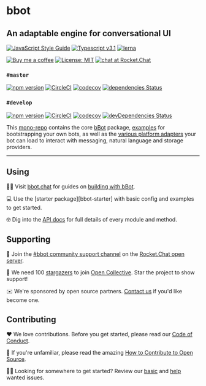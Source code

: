 [lerna]: https://lernajs.io/
[node]: https://nodejs.org/
[yarn]: https://yarnpkg.com/
[bbot]: https://github.com/Amazebot/bbot/tree/master/packages/bbot
[examples]: https://github.com/Amazebot/bbot/tree/master/packages/bbot-examples
[packages]: https://github.com/Amazebot/bbot/tree/master/packages

# bbot
An adaptable engine for conversational UI
---

[![JavaScript Style Guide](https://img.shields.io/badge/code_style-standard-brightgreen.svg)](https://standardjs.com)
[![Typescript v3.1](https://img.shields.io/badge/Typescript-v3.1-blue.svg)](https://www.typescriptlang.org/)
[![lerna](https://img.shields.io/badge/maintained%20with-lerna-cc00ff.svg)](https://lernajs.io/)

[![Buy me a coffee](https://img.shields.io/badge/buy%20me%20a%20coffee-☕-yellow.svg)](https://www.buymeacoffee.com/UezGWCarA)
[![License: MIT](https://img.shields.io/badge/License-MIT-yellow.svg)](https://opensource.org/licenses/MIT)
[![chat at Rocket.Chat](https://img.shields.io/badge/chat%20at-open.rocket.chat-red.svg)](https://open.rocket.chat/channel/bbot)

### `#master`

[![npm version](https://img.shields.io/npm/v/bbot.svg?style=flat)](https://www.npmjs.com/package/bbot)
[![CircleCI](https://circleci.com/gh/Amazebot/bbot/tree/master.svg?style=shield)](https://circleci.com/gh/Amazebot/bbot/tree/master)
[![codecov](https://codecov.io/gh/Amazebot/bbot/branch/master/graph/badge.svg)](https://codecov.io/gh/Amazebot/bbot/branch/master)
[![dependencies Status](https://david-dm.org/amazebot/bbot/status.svg)](https://david-dm.org/amazebot/bbot)

### `#develop`

[![npm version](https://img.shields.io/npm/v/bbot.svg?style=flat)](https://www.npmjs.com/package/bbot/v/develop)
[![CircleCI](https://circleci.com/gh/Amazebot/bbot/tree/develop.svg?style=shield)](https://circleci.com/gh/Amazebot/bbot/tree/develop)
[![codecov](https://codecov.io/gh/Amazebot/bbot/branch/develop/graph/badge.svg)](https://codecov.io/gh/Amazebot/bbot/branch/develop)
[![devDependencies Status](https://david-dm.org/amazebot/bbot/dev-status.svg)](https://david-dm.org/amazebot/bbot?type=dev)

This [mono-repo][lerna] contains the core [bBot][bbot] package, [examples][examples]
for bootstrapping your own bots, as well as the [various platform adapters][packages] your
bot can load to interact with messaging, natural language and storage providers.

____

## Using

👩‍💻   Visit [bbot.chat](http://bbot.chat/) for guides on [building with bBot](http://bbot.chat/#buildingwithbbot).

💻   Use the [starter package][bbot-starter] with basic config and examples to get started.

🤓   Dig into the [API docs](https://amazebot.github.io/bbot/) for full details of every module and method.

## Supporting

🙋‍   Join the [#bbot community support channel](https://open.rocket.chat/channel/bbot) on the [Rocket.Chat open server](https://open.rocket.chat).

🌟   We need 100 [stargazers](https://github.com/Amazebot/bbot/stargazers) to join [Open Collective](https://opencollective.com/). Star the project to show support!

✉️   We're sponsored by open source partners. [Contact us](mailto:hello@amazebot.chat) if you'd like become one.

## Contributing

❤️   We love contributions. Before you get started, please read our [Code of Conduct](https://github.com/Amazebot/bbot/blob/master/CODE_OF_CONDUCT.md).

🤯   If you're unfamiliar, please read the amazing [How to Contribute to Open Source](https://opensource.guide/how-to-contribute/).

👨‍💻   Looking for somewhere to get started? Review our [basic](https://github.com/Amazebot/bbot/labels/BASIC) and [help](https://github.com/Amazebot/bbot/labels/HELP) wanted issues.
